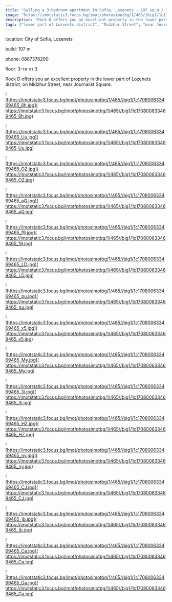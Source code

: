 ```yaml
---
title: "Selling a 3-bedroom apartment in Sofia, Lozenets - 107 sq.m / 385,000 EUR :: imot.bg Ad"
image: "https://imotstatic3.focus.bg/imot/photosimotbg/1/465//big1/1c170800633469465_1g.jpg"
description: "Rock D offers you an excellent property in the lower part of Lozenets district, on Midzhur Street, near Journalist Square."
tags: ["lower part of Lozenets district", "Midzhur Street", "near Journalist Square"]
---
```


location: City of Sofia, Lozenets

build: 107 m

phone: 0887378200

floor: 3-ти от 3

Rock D offers you an excellent property in the lower part of Lozenets district, on Midzhur Street, near Journalist Square.


![https://imotstatic3.focus.bg/imot/photosimotbg/1/465//big1/1c170800633469465_8h.jpg]( https://imotstatic3.focus.bg/imot/photosimotbg/1/465//big1/1c170800633469465_8h.jpg)


![https://imotstatic3.focus.bg/imot/photosimotbg/1/465//big1/1c170800633469465_Uu.jpg]( https://imotstatic3.focus.bg/imot/photosimotbg/1/465//big1/1c170800633469465_Uu.jpg)


![https://imotstatic3.focus.bg/imot/photosimotbg/1/465//big1/1c170800633469465_OZ.jpg]( https://imotstatic3.focus.bg/imot/photosimotbg/1/465//big1/1c170800633469465_OZ.jpg)


![https://imotstatic3.focus.bg/imot/photosimotbg/1/465//big1/1c170800633469465_aQ.jpg]( https://imotstatic3.focus.bg/imot/photosimotbg/1/465//big1/1c170800633469465_aQ.jpg)


![https://imotstatic3.focus.bg/imot/photosimotbg/1/465//big1/1c170800633469465_f9.jpg]( https://imotstatic3.focus.bg/imot/photosimotbg/1/465//big1/1c170800633469465_f9.jpg)


![https://imotstatic3.focus.bg/imot/photosimotbg/1/465//big1/1c170800633469465_LD.jpg]( https://imotstatic3.focus.bg/imot/photosimotbg/1/465//big1/1c170800633469465_LD.jpg)


![https://imotstatic3.focus.bg/imot/photosimotbg/1/465//big1/1c170800633469465_pu.jpg]( https://imotstatic3.focus.bg/imot/photosimotbg/1/465//big1/1c170800633469465_pu.jpg)


![https://imotstatic3.focus.bg/imot/photosimotbg/1/465//big1/1c170800633469465_x5.jpg]( https://imotstatic3.focus.bg/imot/photosimotbg/1/465//big1/1c170800633469465_x5.jpg)


![https://imotstatic3.focus.bg/imot/photosimotbg/1/465//big1/1c170800633469465_My.jpg]( https://imotstatic3.focus.bg/imot/photosimotbg/1/465//big1/1c170800633469465_My.jpg)


![https://imotstatic3.focus.bg/imot/photosimotbg/1/465//big1/1c170800633469465_3i.jpg]( https://imotstatic3.focus.bg/imot/photosimotbg/1/465//big1/1c170800633469465_3i.jpg)


![https://imotstatic3.focus.bg/imot/photosimotbg/1/465//big1/1c170800633469465_HZ.jpg]( https://imotstatic3.focus.bg/imot/photosimotbg/1/465//big1/1c170800633469465_HZ.jpg)


![https://imotstatic3.focus.bg/imot/photosimotbg/1/465//big1/1c170800633469465_ny.jpg]( https://imotstatic3.focus.bg/imot/photosimotbg/1/465//big1/1c170800633469465_ny.jpg)


![https://imotstatic3.focus.bg/imot/photosimotbg/1/465//big1/1c170800633469465_CJ.jpg]( https://imotstatic3.focus.bg/imot/photosimotbg/1/465//big1/1c170800633469465_CJ.jpg)


![https://imotstatic3.focus.bg/imot/photosimotbg/1/465//big1/1c170800633469465_jb.jpg]( https://imotstatic3.focus.bg/imot/photosimotbg/1/465//big1/1c170800633469465_jb.jpg)


![https://imotstatic3.focus.bg/imot/photosimotbg/1/465//big1/1c170800633469465_Ca.jpg]( https://imotstatic3.focus.bg/imot/photosimotbg/1/465//big1/1c170800633469465_Ca.jpg)


![https://imotstatic3.focus.bg/imot/photosimotbg/1/465//big1/1c170800633469465_Ga.jpg]( https://imotstatic3.focus.bg/imot/photosimotbg/1/465//big1/1c170800633469465_Ga.jpg)


